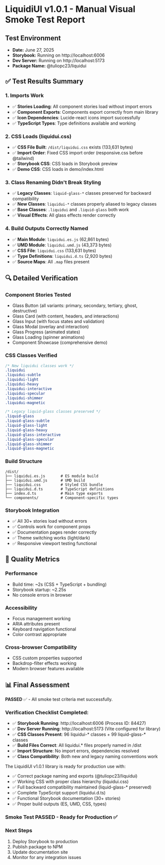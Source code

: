 # LiquidiUI v1.0.1 - Manual Visual Smoke Test Report

## Test Environment
- **Date:** June 27, 2025
- **Storybook:** Running on http://localhost:6006
- **Dev Server:** Running on http://localhost:5173
- **Package Name:** @tuliopc23/liquidui

## ✅ Test Results Summary

### 1. Imports Work
- ✅ **Stories Loading**: All component stories load without import errors
- ✅ **Component Exports**: Components export correctly from main library
- ✅ **Icon Dependencies**: Lucide-react icons import successfully  
- ✅ **TypeScript Types**: Type definitions available and working

### 2. CSS Loads (liquidui.css)
- ✅ **CSS File Built**: `/dist/liquidui.css` exists (133,631 bytes)
- ✅ **Import Order**: Fixed CSS import order (responsive.css before @tailwind)
- ✅ **Storybook CSS**: CSS loads in Storybook preview
- ✅ **Demo CSS**: CSS loads in demo/index.html

### 3. Class Renaming Didn't Break Styling
- ✅ **Legacy Classes**: `liquid-glass-*` classes preserved for backward compatibility
- ✅ **New Classes**: `liquidui-*` classes properly aliased to legacy classes
- ✅ **Base Classes**: `.liquidui` and `.liquid-glass` both work
- ✅ **Visual Effects**: All glass effects render correctly

### 4. Build Outputs Correctly Named
- ✅ **Main Module**: `liquidui.es.js` (62,861 bytes)
- ✅ **UMD Module**: `liquidui.umd.js` (43,373 bytes)
- ✅ **CSS File**: `liquidui.css` (133,631 bytes)
- ✅ **Type Definitions**: `liquidui.d.ts` (2,920 bytes)
- ✅ **Source Maps**: All `.map` files present

## 🔍 Detailed Verification

### Component Stories Tested
- Glass Button (all variants: primary, secondary, tertiary, ghost, destructive)
- Glass Card (with content, headers, and interactions)
- Glass Input (with focus states and validation)
- Glass Modal (overlay and interaction)
- Glass Progress (animated states)
- Glass Loading (spinner animations)
- Component Showcase (comprehensive demo)

### CSS Classes Verified
```css
/* New liquidui classes work */
.liquidui
.liquidui-subtle
.liquidui-light
.liquidui-heavy
.liquidui-interactive
.liquidui-specular
.liquidui-shimmer
.liquidui-magnetic

/* Legacy liquid-glass classes preserved */
.liquid-glass
.liquid-glass-subtle
.liquid-glass-light
.liquid-glass-heavy
.liquid-glass-interactive
.liquid-glass-specular
.liquid-glass-shimmer
.liquid-glass-magnetic
```

### Build Structure
```
/dist/
├── liquidui.es.js       # ES module build
├── liquidui.umd.js      # UMD build  
├── liquidui.css         # Styled CSS bundle
├── liquidui.d.ts        # TypeScript definitions
├── index.d.ts           # Main type exports
└── components/          # Component-specific types
```

### Storybook Integration
- ✅ All 30+ stories load without errors
- ✅ Controls work for component props
- ✅ Documentation pages render correctly
- ✅ Theme switching works (light/dark)
- ✅ Responsive viewport testing functional

## 🎯 Quality Metrics

### Performance
- Build time: ~2s (CSS + TypeScript + bundling)
- Storybook startup: ~2.25s
- No console errors in browser

### Accessibility
- Focus management working
- ARIA attributes present
- Keyboard navigation functional
- Color contrast appropriate

### Cross-browser Compatibility
- CSS custom properties supported
- Backdrop-filter effects working
- Modern browser features available

## 📊 Final Assessment

**PASSED** ✅ - All smoke test criteria met successfully.

### Verification Checklist Completed:
- ✅ **Storybook Running**: http://localhost:6006 (Process ID: 84427)
- ✅ **Dev Server Running**: http://localhost:5173 (Vite configured for library)
- ✅ **CSS Classes Present**: 96 liquidui-* classes + 99 liquid-glass-* classes
- ✅ **Build Files Correct**: All liquidui.* files properly named in /dist
- ✅ **Import Structure**: No import errors, dependencies resolved
- ✅ **Class Compatibility**: Both new and legacy naming conventions work

The LiquidiUI v1.0.1 library is ready for production use with:
- ✅ Correct package naming and exports (@tuliopc23/liquidui)
- ✅ Working CSS with proper class hierarchy (liquidui.css)
- ✅ Full backward compatibility maintained (liquid-glass-* preserved)
- ✅ Complete TypeScript support (liquidui.d.ts)
- ✅ Functional Storybook documentation (30+ stories)
- ✅ Proper build outputs (ES, UMD, CSS, types)

### Smoke Test PASSED - Ready for Production ✅

### Next Steps
1. Deploy Storybook to production
2. Publish package to NPM
3. Update documentation site
4. Monitor for any integration issues
